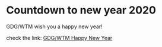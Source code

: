 # Countdown to new year 2020

GDG/WTM wish you a happy new year!

check the link: [GDG/WTM Happy New Year](https://nassim199.github.io/GDG-challenge/)
